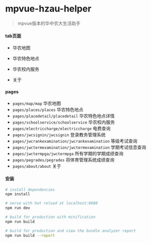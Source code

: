 # mpvue-hzau-helper

> mpvue版本的华中农大生活助手

#### tab页面

- 华农地图

- 华农特色地点

- 华农校内服务

- 关于

#### pages

- `pages/map/map` 华农地图
- `pages/places/places` 华农特色地点
- `pages/placedetail/placedetail`  华农特色地点详情
- `pages/schoolservice/schoolservice` 华农校内服务
- `pages/electriccharge/electriccharge` 电费查询
- `pages/jwcsignin/jwcsignin` 登录教务管理系统
- `pages/jwcrankexamination/jwcrankexamination` 等级考试查询
- `pages/jwctermexamination/jwctermexamination` 学期考试信息查询
- `pages/jwctermpga/jwctermpga` 所有学期的学期成绩查询
- `pages/pegrades/pegrades` 将体育管理系统成绩查询
- `pages/about/about` 关于


#### 安装

``` bash
# install dependencies
npm install

# serve with hot reload at localhost:8080
npm run dev

# build for production with minification
npm run build

# build for production and view the bundle analyzer report
npm run build --report
```
